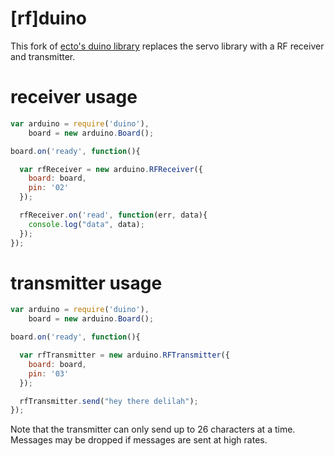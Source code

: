 # [rf]duino

This fork of [ecto's duino library](https://github.com/ecto/duino) replaces the servo library with a RF receiver and transmitter.

# receiver usage

````javascript
var arduino = require('duino'),
    board = new arduino.Board();

board.on('ready', function(){

  var rfReceiver = new arduino.RFReceiver({
    board: board,
    pin: '02'
  });

  rfReceiver.on('read', function(err, data){
    console.log("data", data);
  });
});
````

# transmitter usage

````javascript
var arduino = require('duino'),
    board = new arduino.Board();

board.on('ready', function(){

  var rfTransmitter = new arduino.RFTransmitter({
    board: board,
    pin: '03'
  });

  rfTransmitter.send("hey there delilah");
});
````

Note that the transmitter can only send up to 26 characters at a time.
Messages may be dropped if messages are sent at high rates.